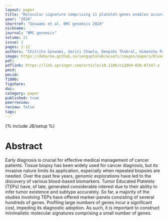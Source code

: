 ```yaml
---
layout: paper
title: "Molecular signature comprising 11 platelet-genes enables accurate blood-based diagnosis of NSCLC"
year: "2020"
shortref: "Goswami et al. BMC genomics 2020"
nickname:
journal: "BMC genomics"
volume: 21
issue: 1
pages: 1-12
authors: "Chitrita Goswami, Smriti Chawla, Deepshi Thakral, Himanshu Pant, Pramod Verma, Prabhat Singh Malik, Ritu Gupta, Gaurav Ahuja, Debarka Sengupta"
image: https://debarka.github.io/senguptalab/assets/images/papers/BloodBasedDiagnosisOfNSCLC.png
pdf:
pdflink: https://link.springer.com/article/10.1186/s12864-020-07147-z
pmid: 
pmcid: 
f1000:
figshare:
doi: 
category: paper
published: true
peerreview:
review: false
tags:
---
```

{% include JB/setup %}


# Abstract

Early diagnosis is crucial for effective medical management of cancer patients. Tissue biopsy has been widely used for cancer diagnosis, but its invasive nature limits its application, especially when repeated biopsies are needed. Over the past few years, genomic explorations have led to the discovery of various blood-based biomarkers. Tumor Educated Platelets (TEPs) have, of late, generated considerable interest due to their ability to infer tumor existence and subtype accurately. So far, a majority of the studies involving TEPs have offered marker-panels consisting of several hundreds of genes. Profiling large numbers of genes incur a significant cost, impeding its diagnostic adoption. As such, it is important to construct minimalistic molecular signatures comprising a small number of genes.
